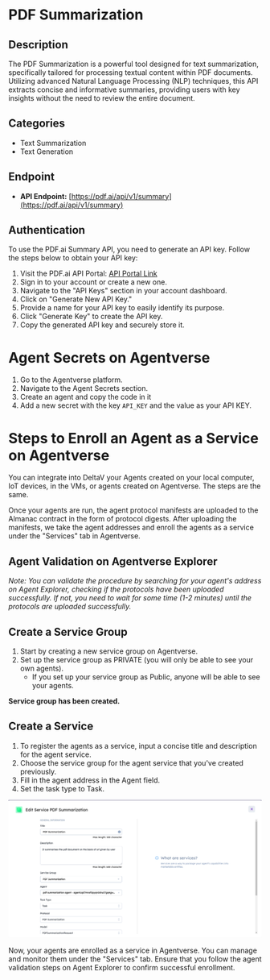 # PDF Summarization

## Description
The PDF Summarization is a powerful tool designed for text summarization, specifically tailored for processing textual content within PDF documents. Utilizing advanced Natural Language Processing (NLP) techniques, this API extracts concise and informative summaries, providing users with key insights without the need to review the entire document.

## Categories
- Text Summarization
- Text Generation

## Endpoint
- **API Endpoint:** [https://pdf.ai/api/v1/summary](https://pdf.ai/api/v1/summary)

## Authentication

To use the PDF.ai Summary API, you need to generate an API key. Follow the steps below to obtain your API key:

1. Visit the PDF.ai API Portal: [API Portal Link](https://pdf.ai/api-portal)
2. Sign in to your account or create a new one.
3. Navigate to the "API Keys" section in your account dashboard.
4. Click on "Generate New API Key."
5. Provide a name for your API key to easily identify its purpose.
6. Click "Generate Key" to create the API key.
7. Copy the generated API key and securely store it.

# Agent Secrets on Agentverse

1. Go to the Agentverse platform.
2. Navigate to the Agent Secrets section.
3. Create an agent and copy the code in it
4. Add a new secret with the key `API_KEY` and the value as your API KEY.

# Steps to Enroll an Agent as a Service on Agentverse

You can integrate into DeltaV your Agents created on your local computer, IoT devices, in the VMs, or agents created on Agentverse. The steps are the same.

Once your agents are run, the agent protocol manifests are uploaded to the Almanac contract in the form of protocol digests. After uploading the manifests, we take the agent addresses and enroll the agents as a service under the "Services" tab in Agentverse.

## Agent Validation on Agentverse Explorer
*Note: You can validate the procedure by searching for your agent's address on Agent Explorer, checking if the protocols have been uploaded successfully. If not, you need to wait for some time (1-2 minutes) until the protocols are uploaded successfully.*

## Create a Service Group

1. Start by creating a new service group on Agentverse.
2. Set up the service group as PRIVATE (you will only be able to see your own agents).
   - If you set up your service group as Public, anyone will be able to see your agents.

**Service group has been created.**

## Create a Service

1. To register the agents as a service, input a concise title and description for the agent service.
2. Choose the service group for the agent service that you've created previously.
3. Fill in the agent address in the Agent field.
4. Set the task type to Task.

![Image](./image.png)

Now, your agents are enrolled as a service in Agentverse. You can manage and monitor them under the "Services" tab. Ensure that you follow the agent validation steps on Agent Explorer to confirm successful enrollment.

